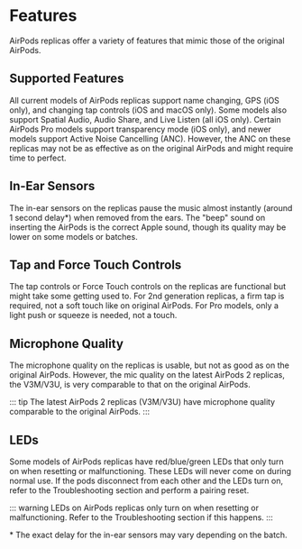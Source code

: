 # Features

AirPods replicas offer a variety of features that mimic those of the original AirPods.

## Supported Features

All current models of AirPods replicas support name changing, GPS (iOS only), and changing tap controls (iOS and macOS only). Some models also support Spatial Audio, Audio Share, and Live Listen (all iOS only). Certain AirPods Pro models support transparency mode (iOS only), and newer models support Active Noise Cancelling (ANC). However, the ANC on these replicas may not be as effective as on the original AirPods and might require time to perfect.

## In-Ear Sensors

The in-ear sensors on the replicas pause the music almost instantly (around 1 second delay*) when removed from the ears. The "beep" sound on inserting the AirPods is the correct Apple sound, though its quality may be lower on some models or batches.

## Tap and Force Touch Controls

The tap controls or Force Touch controls on the replicas are functional but might take some getting used to. For 2nd generation replicas, a firm tap is required, not a soft touch like on original AirPods. For Pro models, only a light push or squeeze is needed, not a touch.

## Microphone Quality

The microphone quality on the replicas is usable, but not as good as on the original AirPods. However, the mic quality on the latest AirPods 2 replicas, the V3M/V3U, is very comparable to that on the original AirPods.

::: tip
The latest AirPods 2 replicas (V3M/V3U) have microphone quality comparable to the original AirPods.
:::

## LEDs

Some models of AirPods replicas have red/blue/green LEDs that only turn on when resetting or malfunctioning. These LEDs will never come on during normal use. If the pods disconnect from each other and the LEDs turn on, refer to the Troubleshooting section and perform a pairing reset.

::: warning
LEDs on AirPods replicas only turn on when resetting or malfunctioning. Refer to the Troubleshooting section if this happens.
:::

\* The exact delay for the in-ear sensors may vary depending on the batch.